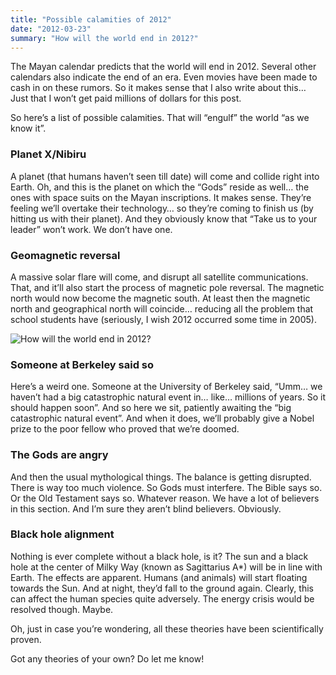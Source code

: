 ```yaml
---
title: "Possible calamities of 2012"
date: "2012-03-23"
summary: "How will the world end in 2012?"
---
```


The Mayan calendar predicts that the world will end in 2012. Several other calendars also indicate the end of an era. Even movies have been made to cash in on these rumors. So it makes sense that I also write about this… Just that I won’t get paid millions of dollars for this post.

So here’s a list of possible calamities. That will “engulf” the world “as we know it”.

### Planet X/Nibiru
A planet (that humans haven’t seen till date) will come and collide right into Earth. Oh, and this is the planet on which the “Gods” reside as well… the ones with space suits on the Mayan inscriptions. It makes sense. They’re feeling we’ll overtake their technology… so they’re coming to finish us (by hitting us with their planet). And they obviously know that “Take us to your leader” won’t work. We don’t have one.

### Geomagnetic reversal
A massive solar flare will come, and disrupt all satellite communications. That, and it’ll also start the process of magnetic pole reversal. The magnetic north would now become the magnetic south. At least then the magnetic north and geographical north will coincide… reducing all the problem that school students have (seriously, I wish 2012 occurred some time in 2005).

![How will the world end in 2012?](/images/2012.jpg)

### Someone at Berkeley said so
Here’s a weird one. Someone at the University of Berkeley said, “Umm… we haven’t had a big catastrophic natural event in… like… millions of years. So it should happen soon”. And so here we sit, patiently awaiting the “big catastrophic natural event”. And when it does, we’ll probably give a Nobel prize to the poor fellow who proved that we’re doomed.

### The Gods are angry
And then the usual mythological things. The balance is getting disrupted. There is way too much violence. So Gods must interfere. The Bible says so. Or the Old Testament says so. Whatever reason. We have a lot of believers in this section. And I’m sure they aren’t blind believers. Obviously.

### Black hole alignment
Nothing is ever complete without a black hole, is it? The sun and a black hole at the center of Milky Way (known as Sagittarius A*) will be in line with Earth. The effects are apparent. Humans (and animals) will start floating towards the Sun. And at night, they’d fall to the ground again. Clearly, this can affect the human species quite adversely. The energy crisis would be resolved though. Maybe.

Oh, just in case you’re wondering, all these theories have been scientifically proven.

Got any theories of your own? Do let me know!
